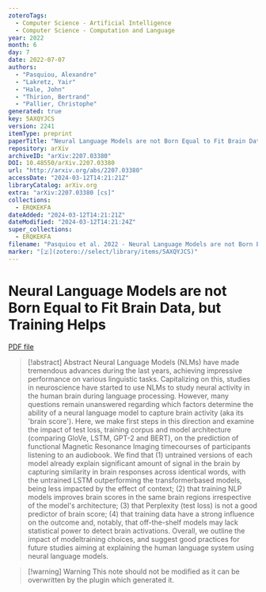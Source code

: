```yaml
---
zoteroTags:
  - Computer Science - Artificial Intelligence
  - Computer Science - Computation and Language
year: 2022
month: 6
day: 7
date: 2022-07-07
authors:
  - "Pasquiou, Alexandre"
  - "Lakretz, Yair"
  - "Hale, John"
  - "Thirion, Bertrand"
  - "Pallier, Christophe"
generated: true
key: 5AXQYJCS
version: 2241
itemType: preprint
paperTitle: "Neural Language Models are not Born Equal to Fit Brain Data, but Training Helps"
repository: arXiv
archiveID: "arXiv:2207.03380"
DOI: 10.48550/arXiv.2207.03380
url: "http://arxiv.org/abs/2207.03380"
accessDate: "2024-03-12T14:21:21Z"
libraryCatalog: arXiv.org
extra: "arXiv:2207.03380 [cs]"
collections:
  - ERQKEKFA
dateAdded: "2024-03-12T14:21:21Z"
dateModified: "2024-03-12T14:21:24Z"
super_collections:
  - ERQKEKFA
filename: "Pasquiou et al. 2022 - Neural Language Models are not Born Equal to Fit Brain Data, but Training Helps.pdf"
marker: "[🇿](zotero://select/library/items/5AXQYJCS)"
---
```

# Neural Language Models are not Born Equal to Fit Brain Data, but Training Helps

[PDF file](/Papers/PDFs/Pasquiou%20et%20al.%202022%20-%20Neural%20Language%20Models%20are%20not%20Born%20Equal%20to%20Fit%20Brain%20Data,%20but%20Training%20Helps.pdf)

> [!abstract] Abstract
> Neural Language Models (NLMs) have made tremendous advances during the last years, achieving impressive performance on various linguistic tasks. Capitalizing on this, studies in neuroscience have started to use NLMs to study neural activity in the human brain during language processing. However, many questions remain unanswered regarding which factors determine the ability of a neural language model to capture brain activity (aka its 'brain score'). Here, we make first steps in this direction and examine the impact of test loss, training corpus and model architecture (comparing GloVe, LSTM, GPT-2 and BERT), on the prediction of functional Magnetic Resonance Imaging timecourses of participants listening to an audiobook. We find that (1) untrained versions of each model already explain significant amount of signal in the brain by capturing similarity in brain responses across identical words, with the untrained LSTM outperforming the transformerbased models, being less impacted by the effect of context; (2) that training NLP models improves brain scores in the same brain regions irrespective of the model's architecture; (3) that Perplexity (test loss) is not a good predictor of brain score; (4) that training data have a strong influence on the outcome and, notably, that off-the-shelf models may lack statistical power to detect brain activations. Overall, we outline the impact of modeltraining choices, and suggest good practices for future studies aiming at explaining the human language system using neural language models.

>[!warning] Warning
> This note should not be modified as it can be overwritten by the plugin which generated it.

